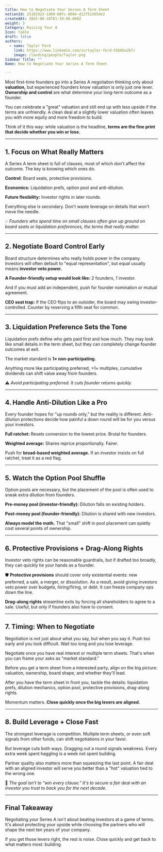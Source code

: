 ```yaml
---
title: How to Negotiate Your Series A Term Sheet
notionId: 25182923-1d09-80fc-b604-d12751505de2
createdAt: 2025-08-16T01:39:00.000Z
weight: 3
Category: Raising Your A
Icon: table
draft: false
authors:
  - name: Taylor Ford
    link: https://www.linkedin.com/in/taylor-ford-55b6ba267/
    image: /landing/people/Taylor.png
Sidebar Title: ""
Name: How to Negotiate Your Series A Term Sheet

---
```



Most first-time founders go into a Series A negotiation thinking only about **valuation,** but experienced founders know valuation is only just one lever. **Ownership and control** are what determine your long-term outcome as a founder.


You can celebrate a "great" valuation and still end up with less upside if the terms are unfriendly. A clean deal at a slightly lower valuation often leaves you with more equity and more freedom to build.


Think of it this way: while valuation is the headline, **terms are the fine print that decide whether you win or lose.**


---


## 1. Focus on What Really Matters


A Series A term sheet is full of clauses, most of which don't affect the outcome. The key is knowing which ones do.


**Control:** Board seats, protective provisions.


**Economics:** Liquidation prefs, option pool and anti-dilution.


**Future flexibility:** Investor rights in later rounds.


Everything else is secondary. Don't waste leverage on details that won't move the needle.


💡 _Founders who spend time on small clauses often give up ground on board seats or liquidation preferences, the terms that really matter._


---


## 2. Negotiate Board Control Early


Board structure determines who really holds power in the company. Investors will often default to "equal representation", but equal usually means **investor veto power.**


**A Founder-friendly setup would look like:** 2 founders, 1 investor.


And if you must add an independent, push for founder nomination or mutual agreement.


**CEO seat trap:** If the CEO flips to an outsider, the board may swing investor-controlled. Counter by reserving a fifth seat for common.


---


## 3. Liquidation Preference Sets the Tone


Liquidation prefs define who gets paid first and how much. They may look like small details in the term sheet, but they can completely change founder outcomes at exit.


The market standard is **1× non-participating.**


Anything more like participating preferred, >1× multiples, cumulative dividends can shift value away from founders.


⚠️ _Avoid participating preferred. It cuts founder returns quickly._


---


## 4. Handle Anti-Dilution Like a Pro


Every founder hopes for "up rounds only," but the reality is different. Anti-dilution protections decide how painful a down round will be for you versus your investors.


**Full ratchet:** Resets conversion to the lowest price. Brutal for founders.


**Weighted average:** Shares reprice proportionally. Fairer.


Push for **broad-based weighted average.** If an investor insists on full ratchet, treat it as a red flag.


---


## 5. Watch the Option Pool Shuffle


Option pools are necessary, but the placement of the pool is often used to sneak extra dilution from founders.


**Pre-money pool (investor-friendly):** Dilution falls on existing holders.


**Post-money pool (founder-friendly):** Dilution is shared with new investors.


**Always model the math.** That "small" shift in pool placement can quietly cost several points of ownership.


---


## 6. Protective Provisions + Drag-Along Rights


Investor veto rights can be reasonable guardrails, but if drafted too broadly, they can quickly tie your hands as a founder.


🛡️ **Protective provisions** should cover only existential events: new preferred, a sale, a merger, or dissolution. As a result, avoid giving investors veto power over budgets, hiring/firing, or debt. It can freeze company ops down the line.


**Drag-along rights** streamline exits by forcing all shareholders to agree to a sale. Useful, but only if founders also have to consent.


---


## 7. Timing: When to Negotiate


Negotiation is not just about what you say, but when you say it. Push too early and you look difficult. Wait too long and you lose leverage.


Negotiate once you have real interest or multiple term sheets. That's when you can frame your asks as "market standard."


Before you get a term sheet from a interested party, align on the big picture: valuation, ownership, board shape, and whether they'll lead.


After you have the term sheet in front you, tackle the details: liquidation prefs, dilution mechanics, option pool, protective provisions, drag-along rights.


Momentum matters. **Close quickly once the big levers are aligned.**


---


## 8. Build Leverage + Close Fast


The strongest leverage is competition. Multiple term sheets, or even soft signals from other funds, can shift negotiations in your favor.


But leverage cuts both ways. Dragging out a round signals weakness. Every extra week spent haggling is a week not spent building.


Partner quality also matters more than squeezing the last point. A fair deal with an aligned investor will serve you better than a "hot" valuation tied to the wrong one.


🎯 _The goal isn't to "win every clause." It's to secure a fair deal with an investor you trust to back you for the next decade._


---


## Final Takeaway


Negotiating your Series A isn't about beating investors at a game of terms. It's about protecting your upside while choosing the partners who will shape the next ten years of your company.


If you get those levers right, the rest is noise. Close quickly and get back to what matters most: building.

